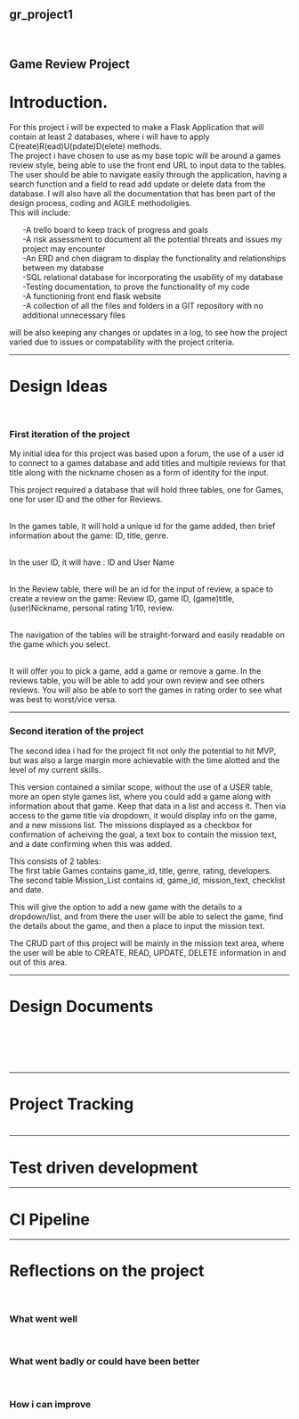 <h2>gr_project1</h2><br>
<h2>Game Review Project</h2>


<h1>Introduction.</h1>

<p>For this project i will be expected to make a Flask Application that will contain at least 2 databases, where i will have to apply C(reate)R(ead)U(pdate)D(elete) methods.<br>
The project i have chosen to use as my base topic will be around a games review style, being able to use the front end URL to input data to the tables.
The user should be able to navigate easily through the application, having a search function and a field to read add update or delete data from the database.
I will also have all the documentation that has been part of the design process, coding and AGILE methodoligies.<br>
This will include:</p>
        <ul>
            -A trello board to keep track of progress and goals<br>
            -A risk assessment to document all the potential threats and issues my project may encounter<br>
            -An ERD and chen diagram to display the functionality and relationships between my database<br>
            -SQL relational database for incorporating the usability of my database<br>
            -Testing documentation, to prove the functionality of my code<br>
            -A functioning front end flask website<br>
            -A collection of all the files and folders in a GIT repository with no additional unnecessary files<br>
        </ul>
<p> will be also keeping any changes or updates in a log, to see how the project varied due to issues or compatability with the project criteria. </p>

__________________________________________________________________________________________________________________________


<h1>Design Ideas</h1><br>

<h3>First iteration of the project</h3>

<p>My initial idea for this project was based upon a forum, the use of a user id to connect to a games database and add titles and multiple reviews for that title along with the nickname chosen as a form of identity for the input.<br>

This project required a database that will hold three tables, one for Games, one for user ID and the other for Reviews.<br><br>

In the games table, it will hold a unique id for the game added, then brief information about the game: ID, title, genre.<br><br>

In the user ID, it will have : ID and User Name<br><br>

In the Review table, there will be an id for the input of review, a space to create a review on the game: Review ID, game ID, (game)title, (user)Nickname, personal rating 1/10, review.<br><br>

The navigation of the tables will be straight-forward and easily readable on the game which you select.<br><br>

It will offer you to pick a game, add a game or remove a game. In the reviews table, you will be able to add your own review and see others reviews. You will also be able to sort the games in rating order to see what was best to worst/vice versa.</p>



__________________________________________________________________________________________________________________________

<h3>Second iteration of the project</h3>

<p>The second idea i had for the project fit not only the potential to hit MVP, but was also a large margin more achievable with the time alotted and the level of my current skills.</p>

<p>This version contained a similar scope, without the use of a USER table, more an open style games list, where you could add a game along with information about that game. Keep that data in a list and access it. Then via access to the game title via dropdown, it would display info on the game, and a new missions list. The missions displayed as a checkbox for confirmation of acheiving the goal, a text box to contain the mission text, and a date confirming when this was added.</p>

<p>This consists of 2 tables:<br>
            The first table Games contains game_id, title, genre, rating, developers.<br>
            The second table Mission_List contains id, game_id, mission_text, checklist and date.<br>

This will give the option to add a new game with the details to a dropdown/list, and from there the user will be able to select the game, find the details about the game, and then a place to input the mission text.</p>

<p>The CRUD part of this project will be mainly in the mission text area, where the user will be able to CREATE, READ, UPDATE, DELETE information in and out of this area.</p>

__________________________________________________________________________________________________________________________

<h1>Design Documents<h1><br>

__________________________________________________________________________________________________________________________

<h1>Project Tracking<h1>

__________________________________________________________________________________________________________________________

<h1>Test driven development</h1>

__________________________________________________________________________________________________________________________

<h1>CI Pipeline</h1>

__________________________________________________________________________________________________________________________

<h1>Reflections on the project</h1><br>
<h3>What went well</h3><br>
<h3>What went badly or could have been better</h3><br>
<h3>How i can improve</h3><br>





